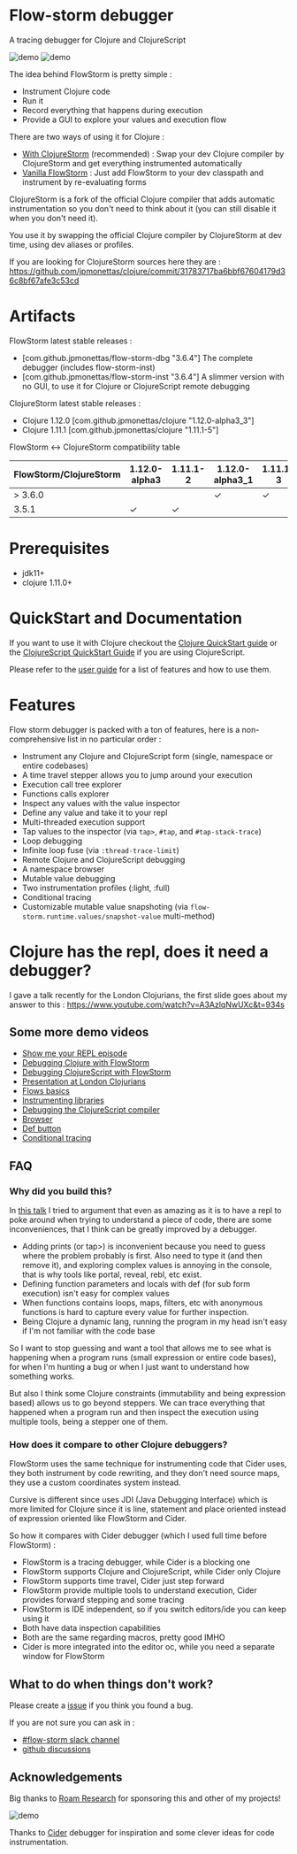 # Flow-storm debugger

A tracing debugger for Clojure and ClojureScript

![demo](./docs/images/screenshot-light.png)
![demo](./docs/images/screenshot-dark.png)

The idea behind FlowStorm is pretty simple :

  - Instrument Clojure code
  - Run it
  - Record everything that happens during execution
  - Provide a GUI to explore your values and execution flow

There are two ways of using it for Clojure :

  - [With ClojureStorm](https://jpmonettas.github.io/flow-storm-debugger/user_guide.html#_clojurestorm) (recommended) : Swap your dev Clojure compiler by ClojureStorm and get everything instrumented automatically
  - [Vanilla FlowStorm](https://jpmonettas.github.io/flow-storm-debugger/user_guide.html#_vanilla_flowstorm) : Just add FlowStorm to your dev classpath and instrument by re-evaluating forms
	
ClojureStorm is a fork of the official Clojure compiler that adds automatic instrumentation so you don't need to think about it (you can still disable it when you don't need it).

You use it by swapping the official Clojure compiler by ClojureStorm at dev time, using dev aliases or profiles. 

If you are looking for ClojureStorm sources here they are : https://github.com/jpmonettas/clojure/commit/31783717ba6bbf67604179d36c8bf67afe3c53cd
	
# Artifacts

FlowStorm latest stable releases :

- [com.github.jpmonettas/flow-storm-dbg "3.6.4"] The complete debugger (includes flow-storm-inst)
- [com.github.jpmonettas/flow-storm-inst "3.6.4"] A slimmer version with no GUI, to use it for Clojure or ClojureScript remote debugging

ClojureStorm latest stable releases : 

- Clojure 1.12.0 [com.github.jpmonettas/clojure "1.12.0-alpha3_3"]
- Clojure 1.11.1 [com.github.jpmonettas/clojure "1.11.1-5"]

FlowStorm <-> ClojureStorm compatibility table

| FlowStorm/ClojureStorm | 1.12.0-alpha3 | 1.11.1-2 | 1.12.0-alpha3_1 | 1.11.1-3 | 1.12.0-alpha3_2 | 1.11.1-4 |
|------------------------|---------------|----------|-----------------|----------|-----------------|----------|
| > 3.6.0                |               |          | ✓              | ✓       | ✓              | ✓       |
| 3.5.1                  | ✓            | ✓       |                 |          |                 |          |


# Prerequisites

  - jdk11+
  - clojure 1.11.0+

# QuickStart and Documentation

If you want to use it with Clojure checkout the [Clojure QuickStart guide](https://jpmonettas.github.io/flow-storm-debugger/user_guide.html#_clojure)
or the [ClojureScript QuickStart Guide](https://jpmonettas.github.io/flow-storm-debugger/user_guide.html#_clojurescript) if you are using ClojureScript.

Please refer to the [user guide](https://jpmonettas.github.io/flow-storm-debugger/user_guide.html) for a list of features and how to use them.

# Features

Flow storm debugger is packed with a ton of features, here is a non-comprehensive list in no particular order :

- Instrument any Clojure and ClojureScript form (single, namespace or entire codebases)
- A time travel stepper allows you to jump around your execution
- Execution call tree explorer
- Functions calls explorer
- Inspect any values with the value inspector
- Define any value and take it to your repl
- Multi-threaded execution support
- Tap values to the inspector (via `tap>`, `#tap`, and `#tap-stack-trace`)
- Loop debugging
- Infinite loop fuse (via `:thread-trace-limit`)
- Remote Clojure and ClojureScript debugging
- A namespace browser
- Mutable value debugging
- Two instrumentation profiles (:light, :full)
- Conditional tracing
- Customizable mutable value snapshoting (via `flow-storm.runtime.values/snapshot-value` multi-method)

# Clojure has the repl, does it need a debugger?

I gave a talk recently for the London Clojurians, the first slide goes about my answer to this :
https://www.youtube.com/watch?v=A3AzlqNwUXc&t=934s

## Some more demo videos

- [Show me your REPL episode](https://www.youtube.com/watch?v=2nH59edD5Uo)
- [Debugging Clojure with FlowStorm](https://www.youtube.com/watch?v=PbGVTVs1yiU)
- [Debugging ClojureScript with FlowStorm](https://www.youtube.com/watch?v=jMYl32lnMhI)
- [Presentation at London Clojurians](https://www.youtube.com/watch?v=A3AzlqNwUXc)
- [Flows basics](https://www.youtube.com/watch?v=YnpQMrkj4v8)
- [Instrumenting libraries](https://youtu.be/YnpQMrkj4v8?t=332)
- [Debugging the ClojureScript compiler](https://youtu.be/YnpQMrkj4v8?t=533)
- [Browser](https://www.youtube.com/watch?v=cnLwRzxrKDk)
- [Def button](https://youtu.be/cnLwRzxrKDk?t=103)
- [Conditional tracing](https://youtu.be/cnLwRzxrKDk?t=133)

## FAQ

### Why did you build this?

In [this  talk](https://www.youtube.com/watch?v=A3AzlqNwUXc) I tried to argument that even as amazing as it is to have a repl to poke around when trying to understand a piece of code, there are some inconveniences, that I think can be greatly improved by a debugger.

   - Adding prints (or tap>) is inconvenient because you need to guess where the problem probably is first. Also need to type it (and then remove it), and exploring complex values is annoying in the console, that is why tools like portal, reveal, rebl, etc exist.
   - Defining function parameters and locals with def (for sub form execution) isn't easy for complex values
   - When functions contains loops, maps, filters, etc with anonymous functions is hard to capture every value for further inspection.
   - Being Clojure a dynamic lang, running the program in my head isn't easy if I'm not familiar with the code base

So I want to stop guessing and want a tool that allows me to see what is happening when a program runs (small expression or entire code bases), for when I'm hunting a bug or when I just want to understand how something works.

But also I think some Clojure constraints (immutability and being expression based) allows us to go beyond steppers.
We can trace everything that happened when a program run and then inspect the execution using multiple tools, being a stepper one of them.

### How does it compare to other Clojure debuggers?

FlowStorm uses the same technique for instrumenting code that Cider uses, they both instrument by code rewriting, and they don't need source maps, they use a custom coordinates system instead.

Cursive is different since uses JDI (Java Debugging Interface) which is more limited for Clojure since it is line, statement and place oriented instead of expression oriented like FlowStorm and Cider.

So how it compares with Cider debugger (which I used full time before FlowStorm) :

   - FlowStorm is a tracing debugger, while Cider is a blocking one
   - FlowStorm supports Clojure and ClojureScript, while Cider only Clojure
   - FlowStorm supports time travel, Cider just step forward
   - FlowStorm provide multiple tools to understand execution, Cider provides forward stepping and some tracing
   - FlowStorm is IDE independent, so if you switch editors/ide you can keep using it
   - Both have data inspection capabilities
   - Both are the same regarding macros, pretty good IMHO
   - Cider is more integrated into the editor oc, while you need a separate window for FlowStorm

## What to do when things don't work?

Please create a [issue](https://github.com/jpmonettas/flow-storm-debugger/issues) if you think you found a bug.

If you are not sure you can ask in :
 - [#flow-storm slack channel](https://clojurians.slack.com/archives/C03KZ3XT0CF)
 - [github discussions](https://github.com/jpmonettas/flow-storm-debugger/discussions)

## Acknowledgements

Big thanks to [Roam Research](https://roamresearch.com/) for sponsoring this and other of my projects!

![demo](./docs/images/roam_research_logo.jpg)

Thanks to [Cider](https://github.com/clojure-emacs/cider/) debugger for inspiration and some clever ideas for code instrumentation.

